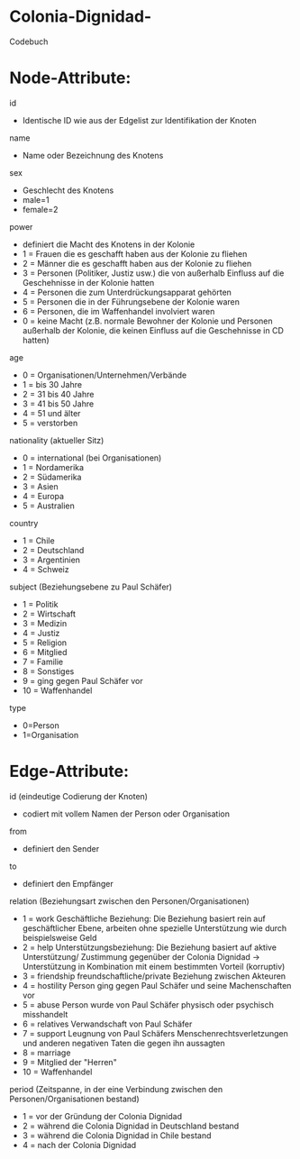 # Colonia-Dignidad-
Codebuch
# Node-Attribute: 

id
- Identische ID wie aus der Edgelist zur Identifikation der Knoten 

name 
- Name oder Bezeichnung des Knotens

sex 
- Geschlecht des Knotens 
- male=1 
- female=2 

power
- definiert die Macht des Knotens in der Kolonie  
- 1 = Frauen die es geschafft haben aus der Kolonie zu fliehen
- 2 = Männer die es geschafft haben aus der Kolonie zu fliehen 
- 3 = Personen (Politiker, Justiz usw.) die von außerhalb Einfluss auf die Geschehnisse in der Kolonie hatten
- 4 = Personen die zum Unterdrückungsapparat gehörten
- 5 = Personen die in der Führungsebene der Kolonie waren
- 6 = Personen, die im Waffenhandel involviert waren
- 0 = keine Macht (z.B. normale Bewohner der Kolonie und Personen außerhalb der Kolonie, die keinen Einfluss auf die Geschehnisse in CD hatten) 

age
- 0 = Organisationen/Unternehmen/Verbände
- 1 = bis 30 Jahre
- 2 = 31 bis 40 Jahre
- 3 = 41 bis 50 Jahre
- 4 = 51 und älter
- 5 = verstorben

nationality (aktueller Sitz)     
- 0 = international (bei Organisationen)
- 1 = Nordamerika
- 2 = Südamerika
- 3 = Asien 
- 4 = Europa
- 5 = Australien

country
- 1 = Chile
- 2 = Deutschland
- 3 = Argentinien
- 4 = Schweiz

subject (Beziehungsebene zu Paul Schäfer)
- 1 = Politik
- 2 = Wirtschaft
- 3 = Medizin 
- 4 = Justiz 
- 5 = Religion 
- 6 = Mitglied
- 7 = Familie
- 8 = Sonstiges
- 9 = ging gegen Paul Schäfer vor
- 10 = Waffenhandel

type 
- 0=Person
- 1=Organisation
 
# Edge-Attribute:

id (eindeutige Codierung der Knoten)
- codiert mit vollem Namen der Person oder Organisation
 
from 
- definiert den Sender 

to
- definiert den Empfänger
 
relation (Beziehungsart zwischen den Personen/Organisationen)
- 1 = work Geschäftliche Beziehung: Die Beziehung basiert rein auf geschäftlicher Ebene, arbeiten ohne spezielle Unterstützung wie durch beispielsweise Geld
- 2 = help Unterstützungsbeziehung: Die Beziehung basiert auf aktive Unterstützung/ Zustimmung gegenüber der Colonia Dignidad -> Unterstützung in Kombination mit einem bestimmten Vorteil (korruptiv)
- 3 = friendship freundschaftliche/private Beziehung zwischen Akteuren
- 4 = hostility Person ging gegen Paul Schäfer und seine Machenschaften vor
- 5 = abuse Person wurde von Paul Schäfer physisch oder psychisch misshandelt
- 6 = relatives Verwandschaft von Paul Schäfer
- 7 = support Leugnung von Paul Schäfers Menschenrechtsverletzungen und anderen negativen Taten die gegen ihn aussagten
- 8 = marriage
- 9 = Mitglied der "Herren"
- 10 = Waffenhandel

period (Zeitspanne, in der eine Verbindung zwischen den Personen/Organisationen bestand)
- 1 = vor der Gründung der Colonia Dignidad
- 2 = während die Colonia Dignidad in Deutschland bestand
- 3 = während die Colonia Dignidad in Chile bestand
- 4 = nach der Colonia Dignidad
 
